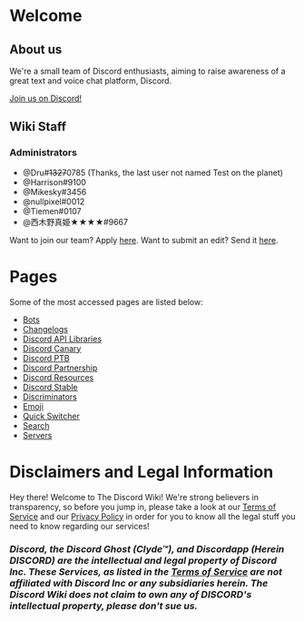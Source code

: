 <!-- TITLE: The Discord Wiki -->
<!-- SUBTITLE: Welcome to The Discord Wiki! -->

# Welcome
## About us

We're a small team of Discord enthusiasts, aiming to raise awareness of a great text and voice chat platform, Discord.

[Join us on Discord!](http://discord.gg/WHz5r3N)
## Wiki Staff
### Administrators
* @Dru#~~1327~~0785 (Thanks, the last user not named Test on the planet)
* @Harrison#9100
* @Mikesky#3456
* @nullpixel#0012
* @Tiemen#0107
* @西木野真姫★★★★#9667

Want to join our team? Apply [here](https://docs.google.com/forms/d/e/1FAIpQLSc323VGuAwfxnBLOcYdD39TO1XzS21SjIC3LRkGQWAM0bF_0Q/viewform).
Want to submit an edit? Send it [here](https://docs.google.com/forms/d/e/1FAIpQLSfMCR4h366IQLJjrCnsd-dAwfPLdHjx8WTbT1VRxKRlDiISuA/viewform).
# Pages
Some of the most accessed pages are listed below:

* [Bots](https://discordia.me/bots)
* [Changelogs](https://discordia.me/changelog)
* [Discord API Libraries](https://discordia.me/libraries)
* [Discord Canary](https://discordia.me/canary)
* [Discord PTB](https://discordia.me/ptb)
* [Discord Partnership](https://discordia.me/partner)
* [Discord Resources](https://discordia.me/resources)
* [Discord Stable](https://discordia.me/stable)
* [Discriminators](https://discordia.me/discriminator)
* [Emoji](https://discordia.me/emoji)
* [Quick Switcher](https://discordia.me/quickswitcher)
* [Search](https://discordia.me/search)
* [Servers](https://discordia.me/servers)
# Disclaimers and Legal Information
Hey there! Welcome to The Discord Wiki! We're strong believers in transparency, so before you jump in, please take a look at our [Terms of Service](https://discordia.me/terms) and our [Privacy Policy](https://discordia.me/privacy) in order for you to know all the legal stuff you need to know regarding our services!

### ***Discord, the Discord Ghost (Clyde™), and Discordapp (Herein DISCORD) are the intellectual and legal property of Discord Inc. These Services, as listed in the [Terms of Service](https://discordia.me/terms) are not affiliated with Discord Inc or any subsidiaries herein. The Discord Wiki does not claim to own any of DISCORD's intellectual property, please don't sue us.***